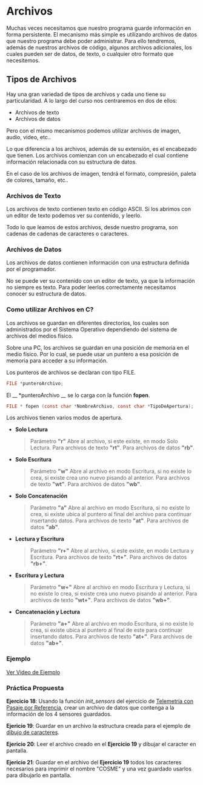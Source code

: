 # Archivos

Muchas veces necesitamos que nuestro programa guarde información en forma persistente. El mecanismo más simple es utilizando archivos de datos que nuestro programa debe poder administrar. Para ello tendremos, además de nuestros archivos de código, algunos archivos adicionales, los cuales pueden ser de datos, de texto, o cualquier otro formato que necesitemos.


## Tipos de Archivos

Hay una gran variedad de tipos de archivos y cada uno tiene su particularidad. A lo largo del curso nos centraremos en dos de ellos:
- Archivos de texto
- Archivos de datos

Pero con el mismo mecanismos podemos utilizar archivos de imagen, audio, video, etc..

Lo que diferencia a los archivos, además de su extensión, es el encabezado que tienen. Los archivos comienzan con un encabezado el cual contiene información relacionada con su estructura de datos.

En el caso de los archivos de imagen, tendrá el formato, compresión, paleta de colores, tamaño, etc..

### Archivos de Texto

Los archivos de texto contienen texto en código ASCII. Si los abrimos con un editor de texto podemos ver su contenido, y leerlo.

Todo lo que leamos de estos archivos, desde nuestro programa, son cadenas de cadenas de caracteres o caracteres.

### Archivos de Datos

Los archivos de datos contienen información con una estructura definida por el programador.

 No se puede ver su contenido con un editor de texto, ya que la información no siempre es texto.
 Para poder leerlos correctamente necesitamos conocer su estructura de datos.

### Como utilizar Archivos en C?

Los archivos se guardan en diferentes directorios, los cuales son administrados por el Sistema Operativo dependiendo del sistema de archivos del medios físico.

Sobre una PC, los archivos se guardan en una posición de memoria en el medio físico. Por lo cual, se puede usar un puntero a esa posición de memoria para acceder a su información.

Los punteros de archivos se declaran con tipo FILE.
```c
FILE *punteroArchivo;
```
El __ \*punteroArchivo __ se lo carga con la función __fopen__.

```c
FILE * fopen (const char *NombreArchivo, const char *TipoDeApertura);

```
Los archivos tienen varios modos de apertura.
  - __Solo Lectura__
    >Parámetro __"r"__ Abre al archivo, si este existe, en modo Solo Lectura.
    Para archivos de texto __"rt"__. Para archivos de datos __"rb"__.

  - __Solo Escritura__
    >Parámetro __"w"__ Abre al archivo en modo Escritura, si no existe lo crea, si existe crea uno nuevo pisando al anterior.
    Para archivos de texto __"wt"__. Para archivos de datos __"wb"__.

  - __Solo Concatenación__
    >Parámetro __"a"__ Abre al archivo en modo Escritura, si no existe lo crea, si existe ubica al puntero al final del archivo para continuar insertando datos.
    Para archivos de texto __"at"__. Para archivos de datos __"ab"__.

  - __Lectura y Escritura__     
    >Parámetro __"r+"__ Abre al archivo, si este existe, en modo Lectura y Escritura.
    Para archivos de texto __"rt+"__. Para archivos de datos __"rb+"__.

  - __Escritura y Lectura__
    >Parámetro __"w+"__ Abre al archivo en modo Escritura y Lectura, si no existe lo crea, si existe crea uno nuevo pisando al anterior.
    Para archivos de texto __"wt+"__. Para archivos de datos __"wb+"__.

  - __Concatenación y Lectura__
    >Parámetro __"a+"__ Abre al archivo en modo Escritura, si no existe lo crea, si existe ubica al puntero al final de este para continuar insertando datos.
    Para archivos de texto __"at+"__. Para archivos de datos __"ab+"__.

### Ejemplo

[Ver Video de Ejemplo](https://youtu.be/eJB8sAo-tS0)

### Práctica Propuesta

__Ejercicio 18__: Usando la función *init_sensors* del ejercicio de [Telemetría con Pasaje por Referencia](https://youtu.be/Gwi7xPKqozs), crear un archivo de datos que contenga a la información de los 4 sensores guardados.

__Ejericio 19__: Guardar en un archivo la estructura creada para el ejemplo de [dibujo de caracteres](https://github.com/DamRCorba/Informatica2/tree/master/Clase02/Viernes/ejemplos/Ejemplo2).

__Ejericio 20__: Leer el archivo creado en el __Ejercicio 19__ y dibujar el caracter en pantalla.

__Ejericio 21__: Guardar en el archivo del __Ejercicio 19__ todos los caracteres necesarios para imprimir el nombre "COSME" y una vez guardado usarlos para dibujarlo en pantalla.
